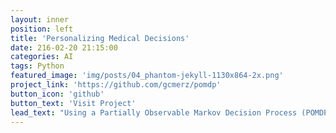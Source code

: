 ```yaml
---
layout: inner
position: left
title: 'Personalizing Medical Decisions'
date: 216-02-20 21:15:00
categories: AI 
tags: Python
featured_image: 'img/posts/04_phantom-jekyll-1130x864-2x.png'
project_link: 'https://github.com/gcmerz/pomdp'
button_icon: 'github'
button_text: 'Visit Project'
lead_text: "Using a Partially Observable Markov Decision Process (POMDP) to personalize mammography screening decisions following the model presented in Ayer et. al" 
---
```

